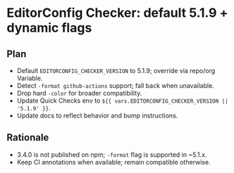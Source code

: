 # EditorConfig Checker: default 5.1.9 + dynamic flags

## Plan

- Default `EDITORCONFIG_CHECKER_VERSION` to 5.1.9; override via repo/org Variable.
- Detect `-format github-actions` support; fall back when unavailable.
- Drop hard `-color` for broader compatibility.
- Update Quick Checks env to `${{ vars.EDITORCONFIG_CHECKER_VERSION || '5.1.9' }}`.
- Update docs to reflect behavior and bump instructions.

## Rationale

- 3.4.0 is not published on npm; `-format` flag is supported in ~5.1.x.
- Keep CI annotations when available; remain compatible otherwise.
